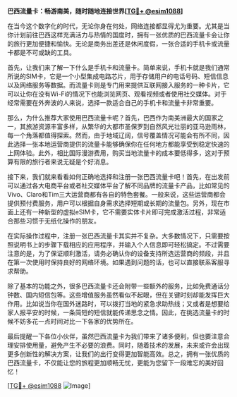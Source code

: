 **巴西流量卡：畅游南美，随时随地连接世界[[TG💪+ @esim1088](https://t.me/s/esim1088)]**

在当今这个数字化的时代，无论你身在何处，网络连接都显得尤为重要。尤其是当你计划前往巴西这样充满活力与热情的国度时，拥有一张优质的巴西流量卡会让你的旅行更加便捷和愉快。无论是商务出差还是休闲度假，一张合适的手机卡或流量卡都是不可或缺的工具。

首先，让我们来了解一下什么是手机卡和流量卡。简单来说，手机卡就是我们通常所说的SIM卡，它是一个小型集成电路芯片，用于存储用户的电话号码、短信信息以及网络服务等数据。而流量卡则是专门用来提供互联网接入服务的一种卡片，它可以让你在没有Wi-Fi的情况下也能浏览网页、观看视频或者使用社交媒体。对于经常需要在外奔波的人来说，选择一款适合自己的手机卡和流量卡非常重要。

那么，为什么推荐大家使用巴西流量卡呢？首先，巴西作为南美洲最大的国家之一，其旅游资源丰富多样，从繁华的大都市圣保罗到自然风光壮丽的亚马逊雨林，每一个角落都值得探索。然而，由于地域辽阔，信号覆盖情况可能会有所不同，因此选择一张本地运营商提供的流量卡能够确保你在任何地方都能享受到稳定快速的上网体验。此外，相比国际漫游费用，购买当地流量卡的成本要低得多，这对于预算有限的旅行者来说无疑是个好消息。

接下来，我们就来看看如何正确地选择和注册一张巴西流量卡吧！首先，在出发前可以通过各大电商平台或者社交媒体平台了解不同品牌的流量卡产品，比如常见的Vivo、Claro和Tim三大运营商都有各自的特色套餐。一般来说，这些运营商都会提供预付费服务，用户可以根据自身需求选择短期或长期的流量包。另外，现在市面上还有一种新型的虚拟eSIM卡，它不需要实体卡片即可完成激活过程，非常适合那些习惯于无纸化操作的朋友。

在实际操作过程中，注册一张巴西流量卡其实并不复杂。大多数情况下，只需要按照说明书上的步骤下载相应的应用程序，并输入个人信息即可轻松搞定。不过需要注意的是，为了保证顺利激活，请务必确认你的设备支持所选运营商的频段，并且在第一次使用时保持良好的网络环境。如果遇到问题的话，也可以直接联系客服寻求帮助。

除了基本的功能之外，很多巴西流量卡还会附带一些额外的服务，比如免费通话分钟数、国内短信包等。这些增值服务虽然看似不起眼，但在关键时刻却能发挥巨大作用。比如说当你在国外迷路时，可以拨打当地的紧急求助热线；又或者是想要给家人报平安的时候，一条简短的短信就能传递思念之情。因此，在挑选流量卡的时候不妨多花一点时间对比一下各家的优势所在。

最后提醒一下各位小伙伴，虽然巴西流量卡为我们带来了诸多便利，但也要注意合理安排使用量，避免产生不必要的浪费。同时，随着技术的发展，未来或许会出现更多创新性的解决方案，让我们的出行变得更加智能高效。总之，拥有一张优质的巴西流量卡，不仅能让您的旅程更加顺畅无忧，更能为您留下一段难忘的美好回忆！

[[TG💪+ @esim1088](https://t.me/s/esim1088) ![Image](https://i.postimg.cc/4NQfJmqS/Snipaste-2025-05-13-00-14-12.png)]